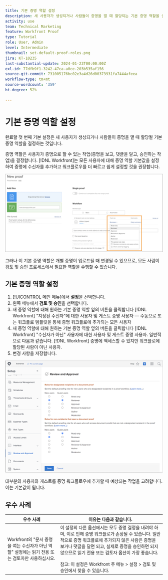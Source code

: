 ```yaml
---
title: 기본 증명 역할 설정
description: 새 사용자가 생성되거나 사람들이 증명을 열 때 할당되는 기본 증명 역할을 설정하는 방법을 알아봅니다.
activity: use
team: Technical Marketing
feature: Workfront Proof
type: Tutorial
role: User, Admin
level: Intermediate
thumbnail: set-default-proof-roles.png
jira: KT-10235
last-substantial-update: 2024-01-23T00:00:00Z
exl-id: 77dfb9f1-3242-47ca-a0ce-203b535af156
source-git-commit: 731005176bc02e3a4d26d00373931fa7444afeea
workflow-type: tm+mt
source-wordcount: '359'
ht-degree: 52%

---
```


# 기본 증명 역할 설정



완료할 첫 번째 기본 설정은 새 사용자가 생성되거나 사람들이 증명을 열 때 할당될 기본 증명 역할을 결정하는 것입니다.

증명 역할은 사용자가 증명으로 할 수 있는 작업(증명을 보고, 댓글을 달고, 승인하는 작업)을 결정합니다. [!DNL Workfront]는 모든 사용자에 대해 증명 역할 기본값을 설정하여 증명에 수신자를 추가하고 워크플로우를 더 빠르고 쉽게 설정할 것을 권장합니다.

![증명을 업로드할 때 증명 역할을 선택할 수 있습니다.](assets/proof-system-setups-proof-role-example.png)

그러나 이 기본 증명 역할은 개별 증명이 업로드될 때 변경될 수 있으므로, 모든 사람이 검토 및 승인 프로세스에서 필요한 역할을 수행할 수 있습니다.


## 기본 증명 역할 설정

1. [!UICONTROL 메인 메뉴]에서 **설정**&#x200B;을 선택합니다.
1. 왼쪽 메뉴에서 **검토 및 승인**&#x200B;을 선택합니다.
1. 새 증명 역할에 대해 원하는 기본 증명 역할 옆의 버튼을 클릭합니다 [!DNL Workfront] &quot;지정된 수신자&quot;에 대한 사용자 및 게스트 증명 사용자 — 수동으로 또는 워크플로 템플릿을 통해 증명 워크플로에 추가되는 모든 사용자
1. 새 증명 역할에 대해 원하는 기본 증명 역할 옆의 버튼을 클릭합니다 [!DNL Workfront] &quot;수신자가 아닌&quot; 사용자에 대한 사용자 및 게스트 증명 사용자. 일반적으로 다음과 같습니다. [!DNL Workfront] 증명에 액세스할 수 있지만 워크플로에 할당된 사람이 아닌 사용자.
1. 변경 사항을 저장합니다.

![Workfront의 검토 및 승인 설정](assets/proof-system-setups-workfront-defaults.png)

대부분의 사용자와 게스트를 증명 워크플로우에 추가할 때 예상되는 작업을 고려합니다. 이는 기본값이 됩니다.

## 우수 사례

| 우수 사례 | 이유는 다음과 같습니다. |
|---|---|
| Workfront의 &quot;문서 증명을 여는 수신자가 아닌 역할&quot; 설정에는 읽기 전용 또는 검토자만 사용하십시오. | 이 설정의 다른 옵션에서는 모두 증명 결정을 내려야 하며, 이로 인해 증명 워크플로가 손상될 수 있습니다. 일반적으로 증명 워크플로에 추가되지 않은 사람은 증명을 보거나 댓글을 달면 되고, 실제로 증명을 승인하면 되지 않으므로 읽기 전용 또는 검토자 옵션이 가장 좋습니다. <br> <br>참고: 이 설정은 Workfront 주 메뉴 > 설정 > 검토 및 승인에서 찾을 수 있습니다. |
